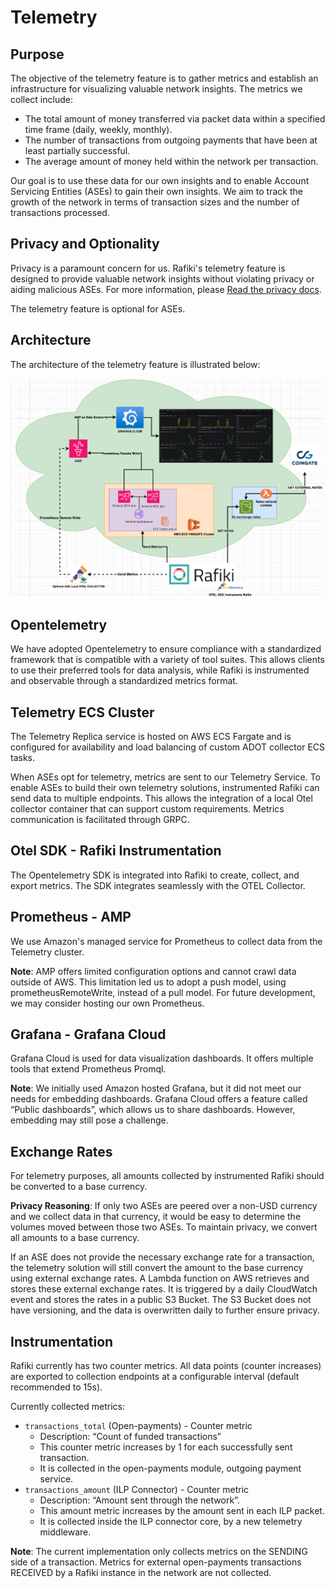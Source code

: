 # Telemetry

## Purpose

The objective of the telemetry feature is to gather metrics and establish an infrastructure for visualizing valuable network insights. The metrics we collect include:

- The total amount of money transferred via packet data within a specified time frame (daily, weekly, monthly).
- The number of transactions from outgoing payments that have been at least partially successful.
- The average amount of money held within the network per transaction.

Our goal is to use these data for our own insights and to enable Account Servicing Entities (ASEs) to gain their own insights. We aim to track the growth of the network in terms of transaction sizes and the number of transactions processed.

## Privacy and Optionality

Privacy is a paramount concern for us. Rafiki's telemetry feature is designed to provide valuable network insights without violating privacy or aiding malicious ASEs. For more information, please [Read the privacy docs](./privacy.md).

The telemetry feature is optional for ASEs.

## Architecture

The architecture of the telemetry feature is illustrated below:

![Telemetry Architecture](telemetry_architecture.png)

## Opentelemetry

We have adopted Opentelemetry to ensure compliance with a standardized framework that is compatible with a variety of tool suites. This allows clients to use their preferred tools for data analysis, while Rafiki is instrumented and observable through a standardized metrics format.

## Telemetry ECS Cluster

The Telemetry Replica service is hosted on AWS ECS Fargate and is configured for availability and load balancing of custom ADOT collector ECS tasks.

When ASEs opt for telemetry, metrics are sent to our Telemetry Service. To enable ASEs to build their own telemetry solutions, instrumented Rafiki can send data to multiple endpoints. This allows the integration of a local Otel collector container that can support custom requirements. Metrics communication is facilitated through GRPC.

## Otel SDK - Rafiki Instrumentation

The Opentelemetry SDK is integrated into Rafiki to create, collect, and export metrics. The SDK integrates seamlessly with the OTEL Collector.

## Prometheus - AMP

We use Amazon's managed service for Prometheus to collect data from the Telemetry cluster.

**Note**: AMP offers limited configuration options and cannot crawl data outside of AWS. This limitation led us to adopt a push model, using prometheusRemoteWrite, instead of a pull model. For future development, we may consider hosting our own Prometheus.

## Grafana - Grafana Cloud

Grafana Cloud is used for data visualization dashboards. It offers multiple tools that extend Prometheus Promql.

**Note**: We initially used Amazon hosted Grafana, but it did not meet our needs for embedding dashboards. Grafana Cloud offers a feature called “Public dashboards”, which allows us to share dashboards. However, embedding may still pose a challenge.

## Exchange Rates

For telemetry purposes, all amounts collected by instrumented Rafiki should be converted to a base currency.

**Privacy Reasoning**: If only two ASEs are peered over a non-USD currency and we collect data in that currency, it would be easy to determine the volumes moved between those two ASEs. To maintain privacy, we convert all amounts to a base currency.

If an ASE does not provide the necessary exchange rate for a transaction, the telemetry solution will still convert the amount to the base currency using external exchange rates. A Lambda function on AWS retrieves and stores these external exchange rates. It is triggered by a daily CloudWatch event and stores the rates in a public S3 Bucket. The S3 Bucket does not have versioning, and the data is overwritten daily to further ensure privacy.

## Instrumentation

Rafiki currently has two counter metrics. All data points (counter increases) are exported to collection endpoints at a configurable interval (default recommended to 15s).

Currently collected metrics:

- `transactions_total` (Open-payments) - Counter metric
  - Description: “Count of funded transactions”
  - This counter metric increases by 1 for each successfully sent transaction.
  - It is collected in the open-payments module, outgoing payment service.
- `transactions_amount` (ILP Connector) - Counter metric
  - Description: “Amount sent through the network”.
  - This amount metric increases by the amount sent in each ILP packet.
  - It is collected inside the ILP connector core, by a new telemetry middleware.

**Note**: The current implementation only collects metrics on the SENDING side of a transaction. Metrics for external open-payments transactions RECEIVED by a Rafiki instance in the network are not collected.
